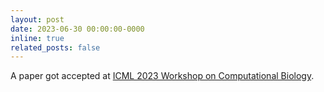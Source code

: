 ```yaml
---
layout: post
date: 2023-06-30 00:00:00-0000
inline: true
related_posts: false
---
```


A paper got accepted at <a href='https://icml.cc/virtual/2023/workshop/21483'>ICML 2023 Workshop on Computational Biology</a>.
